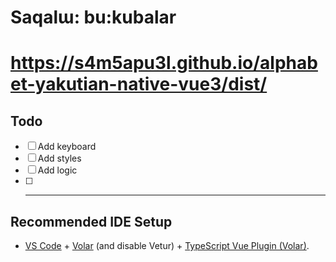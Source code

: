 # Saqalɯ: bu:kubalar

# https://s4m5apu3l.github.io/alphabet-yakutian-native-vue3/dist/

## Todo
-[ ] Add keyboard
-[ ] Add styles
-[ ] Add logic
-[ ] ---

## Recommended IDE Setup

- [VS Code](https://code.visualstudio.com/) + [Volar](https://marketplace.visualstudio.com/items?itemName=Vue.volar) (and disable Vetur) + [TypeScript Vue Plugin (Volar)](https://marketplace.visualstudio.com/items?itemName=Vue.vscode-typescript-vue-plugin).
